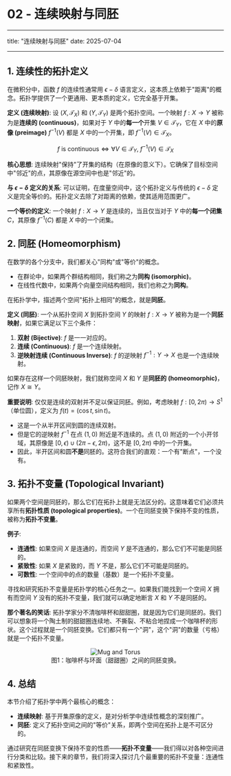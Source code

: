 # 02 - 连续映射与同胚

---

title: "连续映射与同胚"
date: 2025-07-04

---

## 1. 连续性的拓扑定义

在微积分中，函数 $f$ 的连续性通常用 $\epsilon-\delta$ 语言定义，这本质上依赖于"距离"的概念。拓扑学提供了一个更通用、更本质的定义，它完全基于开集。

**定义 (连续映射)**:
设 $(X, \mathcal{T}_X)$ 和 $(Y, \mathcal{T}_Y)$ 是两个拓扑空间。一个映射 $f: X \to Y$ 被称为是**连续的 (continuous)**，如果对于 $Y$ 中的**每一个**开集 $V \in \mathcal{T}_Y$，它在 $X$ 中的**原像 (preimage)** $f^{-1}(V)$ 都是 $X$ 中的一个开集，即 $f^{-1}(V) \in \mathcal{T}_X$。

$$ f \text{ is continuous} \iff \forall V \in \mathcal{T}_Y, \ f^{-1}(V) \in \mathcal{T}_X $$

**核心思想**: 连续映射"保持"了开集的结构（在原像的意义下）。它确保了目标空间中"邻近"的点，其原像在源空间中也是"邻近"的。

**与 $\epsilon-\delta$ 定义的关系**:
可以证明，在度量空间中，这个拓扑定义与传统的 $\epsilon-\delta$ 定义是完全等价的。拓扑定义去除了对距离的依赖，使其适用范围更广。

**一个等价的定义**:
一个映射 $f: X \to Y$ 是连续的，当且仅当对于 $Y$ 中的**每一个闭集** $C$，其原像 $f^{-1}(C)$ 都是 $X$ 中的一个闭集。

## 2. 同胚 (Homeomorphism)

在数学的各个分支中，我们都关心"同构"或"等价"的概念。

* 在群论中，如果两个群结构相同，我们称之为**同构 (isomorphic)**。
* 在线性代数中，如果两个向量空间结构相同，我们也称之为**同构**。

在拓扑学中，描述两个空间"拓扑上相同"的概念，就是**同胚**。

**定义 (同胚)**:
一个从拓扑空间 $X$ 到拓扑空间 $Y$ 的映射 $f: X \to Y$ 被称为是一个**同胚映射**，如果它满足以下三个条件：

1. **双射 (Bijective)**: $f$ 是一一对应的。
2. **连续 (Continuous)**: $f$ 是一个连续映射。
3. **逆映射连续 (Continuous Inverse)**: $f$ 的逆映射 $f^{-1}: Y \to X$ 也是一个连续映射。

如果存在这样一个同胚映射，我们就称空间 $X$ 和 $Y$ 是**同胚的 (homeomorphic)**，记作 $X \cong Y$。

**重要说明**:
仅仅是连续的双射并不足以保证同胚。例如，考虑映射 $f: [0, 2\pi) \to S^1$（单位圆），定义为 $f(t) = (\cos t, \sin t)$。

* 这是一个从半开区间到圆的连续双射。
* 但是它的逆映射 $f^{-1}$ 在点 $(1,0)$ 附近是不连续的。点 $(1,0)$ 附近的一个小开邻域，其原像是 $[0, \epsilon) \cup (2\pi-\epsilon, 2\pi)$，这不是 $[0, 2\pi)$ 中的一个开集。
* 因此，半开区间和圆**不是**同胚的。这符合我们的直观：一个有"断点"，一个没有。

## 3. 拓扑不变量 (Topological Invariant)

如果两个空间是同胚的，那么它们在拓扑上就是无法区分的。这意味着它们必须共享所有**拓扑性质 (topological properties)**。一个在同胚变换下保持不变的性质，被称为**拓扑不变量**。

**例子**:

* **连通性**: 如果空间 $X$ 是连通的，而空间 $Y$ 是不连通的，那么它们不可能是同胚的。
* **紧致性**: 如果 $X$ 是紧致的，而 $Y$ 不是，那么它们不可能是同胚的。
* **可数性**: 一个空间中的点的数量（基数）是一个拓扑不变量。

寻找和研究拓扑不变量是拓扑学的核心任务之一。如果我们能找到一个空间 $X$ 拥有而空间 $Y$ 没有的拓扑不变量，我们就可以确定地断言 $X$ 和 $Y$ 不是同胚的。

**那个著名的笑话**:
拓扑学家分不清咖啡杯和甜甜圈，就是因为它们是同胚的。我们可以想象将一个陶土制的甜甜圈连续地、不撕裂、不粘合地捏成一个咖啡杯的形状。这个过程就是一个同胚变换。它们都只有一个"洞"，这个"洞"的数量（亏格）就是一个拓扑不变量。

<div align="center">
<img src="https://upload.wikimedia.org/wikipedia/commons/thumb/1/19/Mug_and_Torus_animation.gif/220px-Mug_and_Torus_animation.gif" alt="Mug and Torus" />
</div>
<div align="center">图1：咖啡杯与环面（甜甜圈）之间的同胚变换。</div>

## 4. 总结

本节介绍了拓扑学中两个最核心的概念：

* **连续映射**: 基于开集原像的定义，是对分析学中连续性概念的深刻推广。
* **同胚**: 定义了拓扑空间之间的"等价"关系，即两个空间在拓扑上是不可区分的。

通过研究在同胚变换下保持不变的性质——**拓扑不变量**——我们得以对各种空间进行分类和比较。接下来的章节，我们将深入探讨几个最重要的拓扑不变量：连通性和紧致性。
